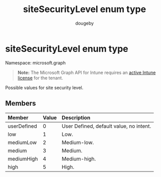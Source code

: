 ﻿---
title: "siteSecurityLevel enum type"
description: "Possible values for site security level."
author: "dougeby"
localization_priority: Normal
ms.prod: "intune"
doc_type: enumPageType
---

# siteSecurityLevel enum type

Namespace: microsoft.graph

> **Note:** The Microsoft Graph API for Intune requires an [active Intune license](https://go.microsoft.com/fwlink/?linkid=839381) for the tenant.

Possible values for site security level.

## Members

| Member      | Value | Description                             |
| :---------- | :---- | :-------------------------------------- |
| userDefined | 0     | User Defined, default value, no intent. |
| low         | 1     | Low.                                    |
| mediumLow   | 2     | Medium-low.                             |
| medium      | 3     | Medium.                                 |
| mediumHigh  | 4     | Medium-high.                            |
| high        | 5     | High.                                   |
